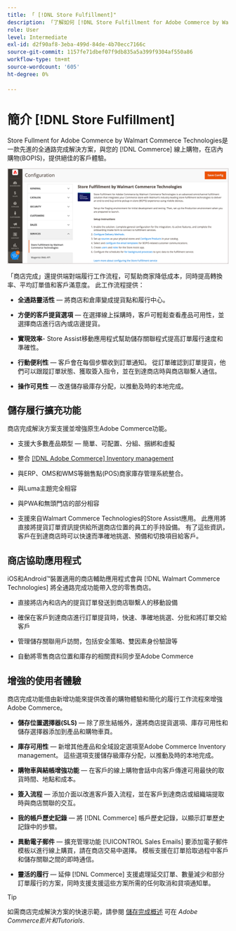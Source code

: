 ```yaml
---
title: 「 [!DNL Store Fulfillment]"
description: 「了解如何 [!DNL Store Fulfillment for Adobe Commerce by Walmart Commerce Technologies] 支援線上購買，為客戶提貨(BOPI)。 使用Store Assist移動設備來簡化Store Associates和Commerce客戶的BOPI完成和訂單處理。」
role: User
level: Intermediate
exl-id: d2f90af8-3eba-499d-84de-4b70ecc7166c
source-git-commit: 1157fe71dbef07f9db835a5a399f9304af550a86
workflow-type: tm+mt
source-wordcount: '605'
ht-degree: 0%

---
```


# 簡介 [!DNL Store Fulfillment]

Store Fullment for Adobe Commerce by Walmart Commerce Technologies是一款先進的全通路完成解決方案，與您的 [!DNL Commerce] 線上購物，在店內購物(BOPIS)，提供絕佳的客戶體驗。

![儲存完成解決方案Adobe管理配置](assets/store-fulfillment-admin-home.png)

「商店完成」還提供端對端履行工作流程，可幫助商家降低成本，同時提高轉換率、平均訂單值和客戶滿意度。 此工作流程提供：

* **全通路靈活性** — 將商店和倉庫變成提貨點和履行中心。

* **方便的客戶提貨選項** — 在選擇線上採購時，客戶可輕鬆查看產品可用性，並選擇商店進行店內或店邊提貨。

* **實現效率**- Store Assist移動應用程式幫助儲存關聯程式提高訂單履行速度和準確性。

* **行動便利性** — 客戶會在每個步驟收到訂單通知。 從訂單確認到訂單提貨，他們可以跟蹤訂單狀態、獲取簽入指令，並在到達商店時與商店聯繫人通信。

* **操作可見性** — 改進儲存級庫存分配，以推動及時的本地完成。

## 儲存履行擴充功能

商店完成解決方案支援並增強原生Adobe Commerce功能。

* 支援大多數產品類型 — 簡單、可配置、分組、捆綁和虛擬

* 整合 [[!DNL Adobe Commerce] Inventory management](https://docs.magento.com/user-guide/catalog/inventory-learn-more.html)

* 與ERP、OMS和WMS等銷售點(POS)商家庫存管理系統整合。

* 與Luma主題完全相容

* 與PWA和無頭門店的部分相容

* 支援來自Walmart Commerce Technologies的Store Assist應用。 此應用將直接將提貨訂單資訊提供給所選商店位置的員工的手持設備。 有了這些資訊，客戶在到達商店時可以快速而準確地挑選、預備和切換項目給客戶。

## 商店協助應用程式

iOS和Android™裝置適用的商店輔助應用程式會與 [!DNL Walmart Commerce Technologies] 將全通路完成功能帶入您的零售商店。

* 直接將店內和店內的提貨訂單發送到商店聯繫人的移動設備

* 確保在客戶到達商店進行訂單提貨時，快速、準確地挑選、分批和將訂單交給客戶

* 管理儲存關聯用戶訪問，包括安全策略、雙因素身份驗證等

* 自動將零售商店位置和庫存的相關資料同步至Adobe Commerce

## 增強的使用者體驗

商店完成功能借由新增功能來提供改善的購物體驗和簡化的履行工作流程來增強Adobe Commerce。

* **儲存位置選擇器(SLS)** — 除了原生結帳外，還將商店提貨選項、庫存可用性和儲存選擇器添加到產品和購物車頁。

* **庫存可用性** — 新增其他產品和全域設定選項至Adobe Commerce Inventory management。 這些選項支援儲存級庫存分配，以推動及時的本地完成。

* **購物車與結帳增強功能** — 在客戶的線上購物會話中向客戶傳達可用最快的取貨時間、地點和成本。

* **簽入流程** — 添加介面以改進客戶簽入流程，並在客戶到達商店或組織端提取時與商店關聯的交互。

* **我的帳戶歷史記錄** — 將 [!DNL Commerce] 帳戶歷史記錄，以顯示訂單歷史記錄中的步驟。

* **異動電子郵件** — 擴充管理功能 [!UICONTROL Sales Emails] 要添加電子郵件模板以進行線上購買，請在商店交易中選擇。 模板支援在訂單拾取過程中客戶和儲存關聯之間的即時通信。

* **靈活的履行** — 延伸 [!DNL Commerce] 支援處理延交訂單、數量減少和部分訂單履行的方案，同時支援支援這些方案所需的任何取消和貸項通知單。

>[!TIP]
>
> 如需商店完成解決方案的快速示範，請參閱 [儲存完成概述](https://experienceleague.adobe.com/docs/commerce-learn/tutorials/orders/store-fulfillment.html) 可在 _Adobe Commerce影片和Tutorials_.

